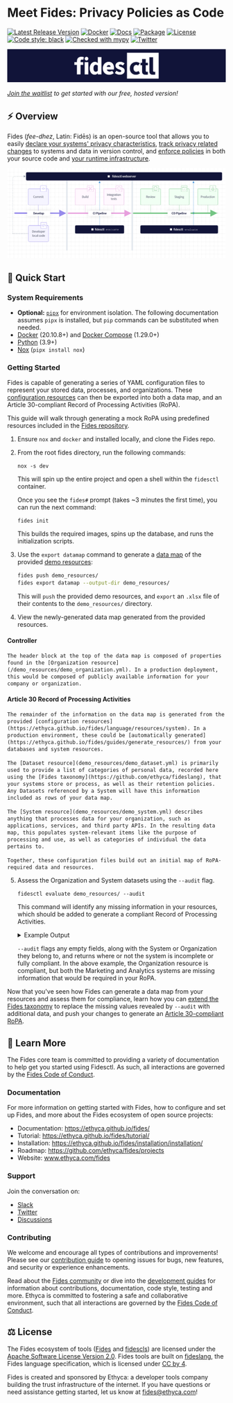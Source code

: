# Meet Fides: Privacy Policies as Code

[![Latest Release Version][release-image]][release-url]
[![Docker][docker-workflow-image]][docker-actions-url]
[![Docs][docs-workflow-image]][docs-actions-url]
[![Package][release-workflow-image]][publish-actions-url]
[![License][license-image]][license-url]
[![Code style: black][black-image]][black-url]
[![Checked with mypy][mypy-image]][mypy-url]
[![Twitter][twitter-image]][twitter-url]

![Fidesctl banner](docs/fides/docs/img/fidesctl.png "Fidesctl banner")

 _[Join the waitlist](https://ethyca.com/waitlist/) to get started with our free, hosted version!_

## :zap: Overview

Fides (_fee-dhez_, Latin: Fidēs) is an open-source tool that allows you to easily [declare your systems' privacy characteristics](https://ethyca.github.io/fides/tutorial/system/), [track privacy related changes](https://ethyca.github.io/fides/tutorial/policy/) to systems and data in version control, and [enforce policies](https://ethyca.github.io/fides/tutorial/pass/#evaluate-the-fidesctl-policies) in both your source code and [your runtime infrastructure](https://ethyca.github.io/fides/deployment/#step-5-install-fidesctl-cli-on-ci-build-server).

![Fidesctl overview](docs/fides/docs/img/fidesctl-overview-diagram.png "Fidesctl overview")

## :rocket: Quick Start

### System Requirements

* **Optional:** [`pipx`](https://pypa.github.io/pipx/) for environment isolation. The following documentation assumes `pipx` is installed, but `pip` commands can be substituted when needed.
* [Docker](https://www.docker.com/products/docker-desktop) (20.10.8+) and [Docker Compose](https://docs.docker.com/compose/install/) (1.29.0+)
* [Python](https://www.python.org/downloads/) (3.9+)
* [Nox](https://nox.thea.codes/en/stable/) (`pipx install nox`)

### Getting Started

Fides is capable of generating a series of YAML configuration files to represent your stored data, processes, and organizations. These [configuration resources](https://ethyca.github.io/fides/language/resources/system/) can then be exported into both a data map, and an Article 30-compliant Record of Processing Activities (RoPA).

This guide will walk through generating a mock RoPA using predefined resources included in the [Fides repository](https://github.com/ethyca/fides).

1. Ensure `nox` and `docker` and installed locally, and clone the Fides repo.

2. From the root fides directory, run the following commands:

    ```
    nox -s dev
    ```

    This will spin up the entire project and open a shell within the `fidesctl` container.

    Once you see the `fides#` prompt (takes ~3 minutes the first time), you can run the next command:

    ```
    fides init
    ```

    This builds the required images, spins up the database, and runs the initialization scripts.

3. Use the `export datamap` command to generate a [data map](/docs/fides/docs/guides/generating_datamap.md) of the provided [demo resources](demo_resources/):

    ```sh
    fides push demo_resources/
    fides export datamap --output-dir demo_resources/
    ```

    This will `push` the provided demo resources, and `export` an `.xlsx` file of their contents to the `demo_resources/` directory.

4. View the newly-generated data map generated from the provided resources.

#### **Controller**

    The header block at the top of the data map is composed of properties found in the [Organization resource](/demo_resources/demo_organization.yml). In a production deployment, this would be composed of publicly available information for your company or organization.

#### **Article 30 Record of Processing Activities**

    The remainder of the information on the data map is generated from the provided [configuration resources](https://ethyca.github.io/fides/language/resources/system). In a production environment, these could be [automatically generated](https://ethyca.github.io/fides/guides/generate_resources/) from your databases and system resources.

    The [Dataset resource](demo_resources/demo_dataset.yml) is primarily used to provide a list of categories of personal data, recorded here using the [Fides taxonomy](https://github.com/ethyca/fideslang), that your systems store or process, as well as their retention policies. Any Datasets referenced by a System will have this information included as rows of your data map.

    The [System resource](demo_resources/demo_system.yml) describes anything that processes data for your organization, such as applications, services, and third party APIs. In the resulting data map, this populates system-relevant items like the purpose of processing and use, as well as categories of individual the data pertains to.

    Together, these configuration files build out an initial map of RoPA-required data and resources.

5. Assess the Organization and System datasets using the `--audit` flag.

    ```
    fidesctl evaluate demo_resources/ --audit
    ```

    This command will identify any missing information in your resources, which should be added to generate a compliant Record of Processing Activities.

    <details>

    <summary>Example Output</summary>

    ```sh
    "Auditing Organization Resource Compliance"
    Found 1 Organization resource(s) to audit...
    Auditing Organization: Demo Organization
    controller for default_organization in Demo Organization is compliant
    data_protection_officer for default_organization in Demo Organization is compliant
    representative for default_organization in Demo Organization is compliant
    security_policy for default_organization in Demo Organization is compliant
    All audited organization resource(s) compliant!
    ----------
    "Auditing System Resource Compliance"
    Found 2 System resource(s) to audit...
    "Auditing System: Demo Analytics System"
    improve.system missing recipients in Demo Analytics System.
    improve.system missing legal_basis in Demo Analytics System.
    improve.system missing special_category in Demo Analytics System.
    customer missing rights in Demo Analytics System.
    customer missing automated_decisions_or_profiling in Demo Analytics System.
    "Auditing System: Demo Marketing System"
    advertising missing recipients in Demo Marketing System.
    advertising missing legal_basis in Demo Marketing System.
    advertising missing special_category in Demo Marketing System.
    customer missing rights in Demo Marketing System.
    customer missing automated_decisions_or_profiling in Demo Marketing System.
    10 issue(s) were detected in auditing system completeness.
    ```

    </details>

    `--audit` flags any empty fields, along with the System or Organization they belong to, and returns where or not the system is incomplete or fully compliant. In the above example, the Organization resource is compliant, but both the Marketing and Analytics systems are missing information that would be required in your RoPA.

Now that you've seen how Fides can generate a data map from your resources and assess them for compliance, learn how you can [extend the Fides taxonomy](https://ethyca.github.io/fides/guides/generating_datamap/#extend-the-default-taxonomy) to replace the missing values revealed by `--audit` with additional data, and push your changes to generate an [Article 30-compliant RoPA](https://ethyca.github.io/fides/guides/generating_datamap/#generate-a-ropa).

## :book: Learn More

The Fides core team is committed to providing a variety of documentation to help get you started using Fidesctl.  As such, all interactions are governed by the [Fides Code of Conduct](https://ethyca.github.io/fides/community/code_of_conduct/).

### Documentation

For more information on getting started with Fides, how to configure and set up Fides, and more about the Fides ecosystem of open source projects:

* Documentation: <https://ethyca.github.io/fides/>
* Tutorial: <https://ethyca.github.io/fides/tutorial/>
* Installation: <https://ethyca.github.io/fides/installation/installation/>
* Roadmap: <https://github.com/ethyca/fides/projects>
* Website: www.ethyca.com/fides

### Support

Join the conversation on:

* [Slack](https://fid.es/join-slack)
* [Twitter](https://twitter.com/ethyca)
* [Discussions](https://github.com/ethyca/fides/discussions)

### Contributing

We welcome and encourage all types of contributions and improvements!  Please see our [contribution guide](https://ethyca.github.io/fides/development/overview/) to opening issues for bugs, new features, and security or experience enhancements.

Read about the [Fides community](https://ethyca.github.io/fides/community/hints_tips/) or dive into the [development guides](https://ethyca.github.io/fides/development/overview) for information about contributions, documentation, code style, testing and more. Ethyca is committed to fostering a safe and collaborative environment, such that all interactions are governed by the [Fides Code of Conduct](https://ethyca.github.io/fides/community/code_of_conduct/).

## :balance_scale: License

The Fides ecosystem of tools ([Fides](https://github.com/ethyca/fides) and [fidescls](https://github.com/ethyca/fidescls)) are licensed under the [Apache Software License Version 2.0](https://www.apache.org/licenses/LICENSE-2.0).
Fides tools are built on [fideslang](https://github.com/ethyca/privacy-taxonomy), the Fides language specification, which is licensed under [CC by 4](https://github.com/ethyca/privacy-taxonomy/blob/main/LICENSE).

Fides is created and sponsored by Ethyca: a developer tools company building the trust infrastructure of the internet. If you have questions or need assistance getting started, let us know at fides@ethyca.com!

[release-image]: https://img.shields.io/github/release/ethyca/fides.svg
[release-url]: https://github.com/ethyca/fides/releases
[docker-workflow-image]: https://github.com/ethyca/fides/workflows/Docker%20Build%20&%20Push/badge.svg
[docs-workflow-image]: https://github.com/ethyca/fides/workflows/Publish%20Docs/badge.svg
[release-workflow-image]: https://github.com/ethyca/fides/workflows/Publish%20fidesctl/badge.svg
[docker-actions-url]: https://github.com/ethyca/fides/actions/workflows/docker.yaml
[docs-actions-url]: https://github.com/ethyca/fides/actions/workflows/publish_docs.yaml
[publish-actions-url]: https://github.com/ethyca/fides/actions/workflows/publish_package.yaml
[license-image]: https://img.shields.io/:license-Apache%202-blue.svg
[license-url]: https://www.apache.org/licenses/LICENSE-2.0.txt
[black-image]: https://img.shields.io/badge/code%20style-black-000000.svg
[black-url]: https://github.com/psf/black/
[mypy-image]: http://www.mypy-lang.org/static/mypy_badge.svg
[mypy-url]: http://mypy-lang.org/
[twitter-image]: https://img.shields.io/twitter/follow/ethyca?style=social
[twitter-url]: https://twitter.com/ethyca
